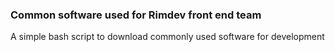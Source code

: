 ### Common software used for Rimdev front end team
A simple bash script to download commonly used software for development 